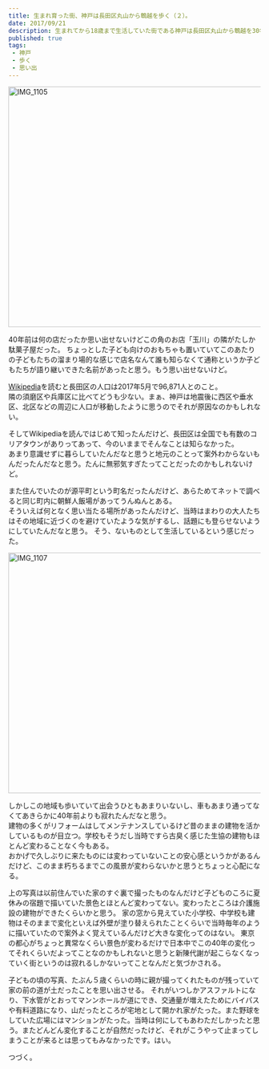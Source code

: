 ```yaml
---
title: 生まれ育った街、神戸は長田区丸山から鵯越を歩く（２）。
date: 2017/09/21
description: 生まれてから18歳まで生活していた街である神戸は長田区丸山から鵯越を30年ぶりくらいに歩いてみた。
published: true
tags: 
 - 神戸
 - 歩く
 - 思い出
---
```


<a data-flickr-embed="true"  href="https://www.flickr.com/photos/shigeki_takeguchi/37153964342/in/dateposted-public/" title="IMG_1105"><img src="https://farm5.staticflickr.com/4425/37153964342_bcde1ba41f_z.jpg" width="640" height="480" alt="IMG_1105"></a><script async src="//embedr.flickr.com/assets/client-code.js" charset="utf-8"></script>

40年前は何の店だったか思い出せないけどこの角のお店「玉川」の隣がたしか駄菓子屋だった。
ちょっとした子ども向けのおもちゃも置いていてこのあたりの子どもたちの溜まり場的な感じで店名なんて誰も知らなくて通称というか子どもたちが語り継いできた名前があったと思う。もう思い出せないけど。

<!-- more -->

<a href="https://ja.wikipedia.org/wiki/%E9%95%B7%E7%94%B0%E5%8C%BA">Wikipedia</a>を読むと長田区の人口は2017年5月で96,871人とのこと。  
隣の須磨区や兵庫区に比べてどうも少ない。まぁ、神戸は地震後に西区や垂水区、北区などの周辺に人口が移動したように思うのでそれが原因なのかもしれない。

そしてWikipediaを読んではじめて知ったんだけど、長田区は全国でも有数のコリアタウンがありってあって、今のいままでそんなことは知らなかった。  
あまり意識せずに暮らしていたんだなと思うと地元のことって案外わからないもんだったんだなと思う。たんに無邪気すぎたってことだったのかもしれないけど。

また住んでいたのが源平町という町名だったんだけど、あらためてネットで調べると同じ町内に朝鮮人飯場があってうんぬんとある。  
そういえば何となく思い当たる場所があったんだけど、当時はまわりの大人たちはその地域に近づくのを避けていたような気がするし、話題にも登らせないようにしていたんだなと思う。
そう、ないものとして生活しているという感じだった。

<a data-flickr-embed="true"  href="https://www.flickr.com/photos/shigeki_takeguchi/37136304336/in/dateposted-public/" title="IMG_1107"><img src="https://farm5.staticflickr.com/4352/37136304336_b106e0634d_z.jpg" width="640" height="480" alt="IMG_1107"></a><script async src="//embedr.flickr.com/assets/client-code.js" charset="utf-8"></script>

しかしこの地域も歩いていて出会うひともあまりいないし、車もあまり通ってなくてあきらかに40年前よりも寂れたんだなと思う。  
建物の多くがリフォームはしてメンテナンスしているけど昔のままの建物を活かしているものが目立つ。学校もそうだし当時ですら古臭く感じた生協の建物もほとんど変わることなく今もある。  
おかげで久しぶりに来たものには変わっていないことの安心感というかがあるんだけど、このまま朽ちるまでこの風景が変わらないかと思うとちょっと心配になる。

上の写真は以前住んでいた家のすぐ裏で撮ったものなんだけど子どものころに夏休みの宿題で描いていた景色とほとんど変わってない。変わったところは介護施設の建物ができたくらいかと思う。
家の窓から見えていた小学校、中学校も建物はそのままで変化といえば外壁が塗り替えられたことくらいで当時毎年のように描いていたので案外よく覚えているんだけど大きな変化ってのはない。
東京の都心がちょっと異常なくらい景色が変わるだけで日本中でこの40年の変化ってそれくらいだよってことなのかもしれないと思うと新陳代謝が起こらなくなっていく街というのは寂れるしかないってことなんだと気づかされる。

子どもの頃の写真、たぶん５歳くらいの時に親が撮ってくれたものが残っていて家の前の道が土だったことを思い出させる。
それがいつしかアスファルトになり、下水管がとおってマンンホールが道にでき、交通量が増えたためにバイパスや有料道路になり、山だったところが宅地として開かれ家がたった。また野球をしていた広場にはマンションがたった。当時は何にしてもあわただしかったと思う。またどんどん変化することが自然だったけど、それがこうやって止まってしまうことが来るとは思ってもみなかったです。はい。

つづく。
